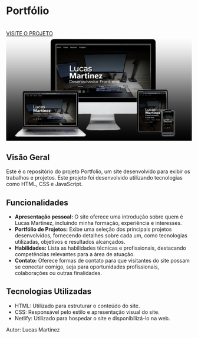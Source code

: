 <h1>Portfólio</h1>
<br>
<a href="https://portfolio-lucas-martinez.netlify.app/">VISITE O PROJETO </a>
<br>
<img src="https://github.com/LucMLC/P-rtif-lio-Lucas-Martinez/blob/master/assets/portfolio.png?raw=true">
<br>
 <h2>Visão Geral</h2>
        <p>Este é o repositório do projeto Portfolio, um site desenvolvido para exibir os trabalhos e projetos. Este projeto foi desenvolvido utilizando tecnologias como HTML, CSS e JavaScript.</p>
 

   
<h2>Funcionalidades</h2>
<ul>
  <li><strong>Apresentação pessoal:</strong> O site oferece uma introdução sobre quem é Lucas Martinez, incluindo minha formação, experiência e interesses.</li>
  <li><strong>Portfólio de Projetos:</strong> Exibe uma seleção dos principais projetos desenvolvidos, fornecendo detalhes sobre cada um, como tecnologias utilizadas, objetivos e resultados alcançados.</li>
  <li><strong>Habilidades:</strong> Lista as habilidades técnicas e profissionais, destacando competências relevantes para a área de atuação.</li>
  <li><strong>Contato:</strong> Oferece formas de contato para que visitantes do site possam se conectar comigo, seja para oportunidades profissionais, colaborações ou outras finalidades.</li>
</ul>

<h2>Tecnologias Utilizadas</h2>
<ul>
 <li>HTML: Utilizado para estruturar o conteúdo do site.</li>
 <li>CSS: Responsável pelo estilo e apresentação visual do site.</li>
 <li>Netlify: Utilizado para hospedar o site e disponibilizá-lo na web.</li>
</ul>

<p>Autor: Lucas Martinez </p>



